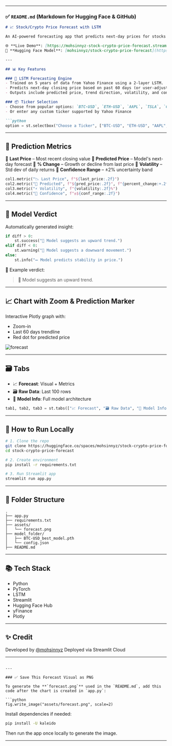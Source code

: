 
---

### ✅ `README.md` (Markdown for Hugging Face & GitHub)

````markdown
# 📈 Stock/Crypto Price Forecast with LSTM

An AI-powered forecasting app that predicts next-day prices for stocks and cryptocurrencies using an LSTM model trained on historical market data.

🌐 **Live Demo**: [https://mohsinnyz-stock-crypto-price-forecast.streamlit.app](https://mohsinnyz-stock-crypto-price-forecast.streamlit.app)  
🤗 **Hugging Face Model**: [mohsinnyz/stock-crypto-price-forecast](https://huggingface.co/mohsinnyz/stock-crypto-price-forecast)

---

## 📊 Key Features

### 🧠 LSTM Forecasting Engine
- Trained on 5 years of data from Yahoo Finance using a 2-layer LSTM.
- Predicts next-day closing price based on past 60 days (or user-adjustable).
- Outputs include predicted price, trend direction, volatility, and confidence.

### 📦 Ticker Selection
- Choose from popular options: `BTC-USD`, `ETH-USD`, `AAPL`, `TSLA`, `GOOGL`
- Or enter any custom ticker supported by Yahoo Finance

```python
option = st.selectbox("Choose a Ticker", ["BTC-USD", "ETH-USD", "AAPL", "GOOGL", "TSLA", "Custom"])
````

---

## 📐 Prediction Metrics

🔹 **Last Price** – Most recent closing value
🔹 **Predicted Price** – Model's next-day forecast
🔹 **% Change** – Growth or decline from last price
🔹 **Volatility** – Std dev of daily returns
🔹 **Confidence Range** – ±2% uncertainty band

```python
col1.metric("📉 Last Price", f"${last_price:.2f}")
col2.metric("📌 Predicted", f"${pred_price:.2f}", f"{percent_change:+.2f}%")
col3.metric("⚡ Volatility", f"{volatility:.2f}%")
col4.metric("🎯 Confidence", f"±${conf_range:.2f}")
```

---

## 🧾 Model Verdict

Automatically generated insight:

```python
if diff > 0:
    st.success("🔼 Model suggests an upward trend.")
elif diff < 0:
    st.warning("🔽 Model suggests a downward movement.")
else:
    st.info("➖ Model predicts stability in price.")
```

📌 Example verdict:

> 🔼 Model suggests an upward trend.

---

## 📈 Chart with Zoom & Prediction Marker

Interactive Plotly graph with:

* Zoom-in
* Last 60 days trendline
* Red dot for predicted price

![forecast](assets/forecast.png)

---

## 🗃️ Tabs

* 📈 **Forecast**: Visual + Metrics
* 🗃️ **Raw Data**: Last 100 rows
* 🧠 **Model Info**: Full model architecture

```python
tab1, tab2, tab3 = st.tabs(["📈 Forecast", "🗃️ Raw Data", "🧠 Model Info"])
```

---

## 🚀 How to Run Locally

```bash
# 1. Clone the repo
git clone https://huggingface.co/spaces/mohsinnyz/stock-crypto-price-forecast
cd stock-crypto-price-forecast

# 2. Create environment
pip install -r requirements.txt

# 3. Run Streamlit app
streamlit run app.py
```

---

## 📁 Folder Structure

```
.
├── app.py
├── requirements.txt
├── assets/
│   └── forecast.png
├── model_folder/
│   ├── BTC-USD_best_model.pth
│   └── config.json
├── README.md
```

---

## 📚 Tech Stack

* Python
* PyTorch
* LSTM
* Streamlit
* Hugging Face Hub
* yFinance
* Plotly

---

## ✨ Credit

Developed by [@mohsinnyz](https://huggingface.co/mohsinnyz)
Deployed via Streamlit Cloud

---

````

---

### ✅ Save This Forecast Visual as PNG

To generate the **`forecast.png`** used in the `README.md`, add this code after the chart is created in `app.py`:

```python
fig.write_image("assets/forecast.png", scale=2)
````

Install dependencies if needed:

```bash
pip install -U kaleido
```

Then run the app once locally to generate the image.

---

